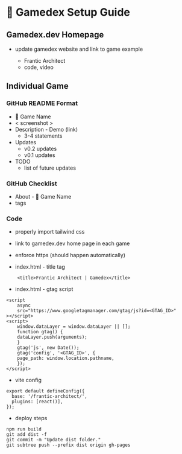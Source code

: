 # 🗿 Gamedex Setup Guide

## Gamedex.dev Homepage

- update gamedex website and link to game example

  - Frantic Architect
  - code, video

## Individual Game

### GitHub README Format

- 🗿 Game Name
- < screenshot >
- Description - Demo (link)
  - 3-4 statements
- Updates
  - v0.2 updates
  - v0.1 updates
- TODO
  - list of future updates

### GitHub Checklist

- About - 🗿 Game Name
- tags

### Code

- properly import tailwind css

- link to gamedex.dev home page in each game

- enforce https (should happen automatically)

- index.html - title tag

```
    <title>Frantic Architect | Gamedex</title>
```

- index.html - gtag script

```
<script
    async
    src="https://www.googletagmanager.com/gtag/js?id=<GTAG_ID>"
></script>
<script>
    window.dataLayer = window.dataLayer || [];
    function gtag() {
    dataLayer.push(arguments);
    }
    gtag('js', new Date());
    gtag('config', '<GTAG_ID>', {
    page_path: window.location.pathname,
    });
</script>
```

- vite config

```
export default defineConfig({
  base: '/frantic-architect/',
  plugins: [react()],
});
```

- deploy steps

```
npm run build
git add dist -f
git commit -m "Update dist folder."
git subtree push --prefix dist origin gh-pages
```
